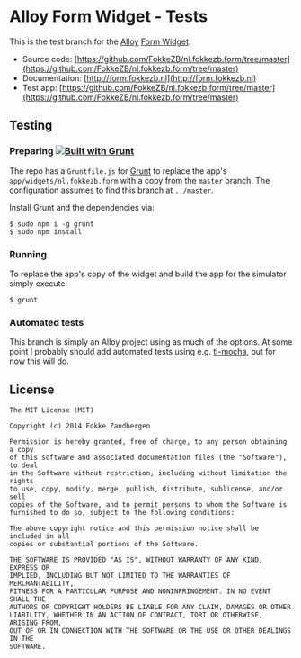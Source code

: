 # Alloy Form Widget - Tests

This is the test branch for the [Alloy](http://appcelerator.com/alloy) [Form Widget](https://github.com/FokkeZB/nl.fokkezb.form/tree/master).

* Source code: [https://github.com/FokkeZB/nl.fokkezb.form/tree/master](https://github.com/FokkeZB/nl.fokkezb.form/tree/master)
* Documentation: [http://form.fokkezb.nl](http://form.fokkezb.nl)
* Test app: [https://github.com/FokkeZB/nl.fokkezb.form/tree/master](https://github.com/FokkeZB/nl.fokkezb.form/tree/master)

## Testing

### Preparing [![Built with Grunt](https://cdn.gruntjs.com/builtwith.png)](http://gruntjs.com/)

The repo has a `Gruntfile.js` for [Grunt](http://gruntjs.com/getting-started) to replace the app's `app/widgets/nl.fokkezb.form` with a copy from the `master` branch. The configuration assumes to find this branch at `../master`.

Install Grunt and the dependencies via:

	$ sudo npm i -g grunt
	$ sudo npm install

### Running
To replace the app's copy of the widget and build the app for the simulator simply execute:

	$ grunt

### Automated tests
This branch is simply an Alloy project using as much of the options. At some point I probably should add automated tests using e.g. [ti-mocha](https://github.com/tonylukasavage/ti-mocha), but for now this will do.

## License

	The MIT License (MIT)
	
	Copyright (c) 2014 Fokke Zandbergen
	
	Permission is hereby granted, free of charge, to any person obtaining a copy
	of this software and associated documentation files (the "Software"), to deal
	in the Software without restriction, including without limitation the rights
	to use, copy, modify, merge, publish, distribute, sublicense, and/or sell
	copies of the Software, and to permit persons to whom the Software is
	furnished to do so, subject to the following conditions:
	
	The above copyright notice and this permission notice shall be included in all
	copies or substantial portions of the Software.
	
	THE SOFTWARE IS PROVIDED "AS IS", WITHOUT WARRANTY OF ANY KIND, EXPRESS OR
	IMPLIED, INCLUDING BUT NOT LIMITED TO THE WARRANTIES OF MERCHANTABILITY,
	FITNESS FOR A PARTICULAR PURPOSE AND NONINFRINGEMENT. IN NO EVENT SHALL THE
	AUTHORS OR COPYRIGHT HOLDERS BE LIABLE FOR ANY CLAIM, DAMAGES OR OTHER
	LIABILITY, WHETHER IN AN ACTION OF CONTRACT, TORT OR OTHERWISE, ARISING FROM,
	OUT OF OR IN CONNECTION WITH THE SOFTWARE OR THE USE OR OTHER DEALINGS IN THE
	SOFTWARE.